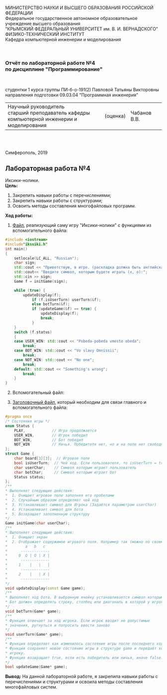 МИНИСТЕРСТВО НАУКИ  И ВЫСШЕГО ОБРАЗОВАНИЯ РОССИЙСКОЙ ФЕДЕРАЦИИ<br>
Федеральное государственное автономное образовательное учреждение высшего образования<br>
"КРЫМСКИЙ ФЕДЕРАЛЬНЫЙ УНИВЕРСИТЕТ им. В. И. ВЕРНАДСКОГО"<br>
ФИЗИКО-ТЕХНИЧЕСКИЙ ИНСТИТУТ<br>
Кафедра компьютерной инженерии и моделирования<br>
<br/><br/>

### Отчёт по лабораторной работе №4<br/> по дисциплине "Программирование"
<br/>

студентки 1 курса группы ПИ-б-о-191(2)
Павловой Татьяны Викторовны
направления подготовки 09.03.04 "Программная инженерия"
<br/>

<table>
<tr><td>Научный руководитель<br/> старший преподаватель кафедры<br/> компьютерной инженерии и моделирования</td>
<td>(оценка)</td>
<td>Чабанов В.В.</td>
</tr>
</table>
<br/><br/>

Симферополь, 2019
## Лабораторная работа №4
Иксики-нолики.<br>
**Цель:**<br>
1. Закрепить навыки работы с перечислениями;<br>
2. Закрепить навыки работы с структурами;<br>
3. Освоить методы составления многофайловых программ.

**Ход работы:**<br>
1. [Файл](https://github.com/dark-angel-jpg/Lab/blob/master/for%20lab%204/iksiki-noliki.cpp), реализующий саму игру "Иксики-нолики" с функциями из вспомогательного файла:
```cpp
#include <iostream>
#include"ikssiki.h"
int main()
{
    setlocale(LC_ALL, "Russian");
    char sign;
    std::cout << "Приветствую, в игре. (раскладка должна быть английская)." << '\n';
    std::cout<< "Введите символ, которым будете играть (x, o):";
    std::cin >> sign;
    Game f = initGame(sign);

    while (true) {
        updateDisplay(f);
            if (f.isUserTurn) userTurn(&f);
            else botTurn(&f);
            if (updateGame(&f) == true) {
                updateDisplay(f);
                break;
            }
    }
    switch (f.status)
    {
    case USER_WIN: std::cout << "Pobeda-pobeda vmesto obeda";
        break;
    case BOT_WIN: std::cout << "Vo slavy Omnissii";
        break;
    case NOT_WIN: std::cout << "No one";
        break;
    default: std::cout << "Something's wrong";
        break;
    }
}
```
2. Вспомогательный файл:

3. [Заголовочный файл](https://github.com/dark-angel-jpg/Lab/blob/master/for%20lab%204/ikssiki.h), который необходим для связи главного и вспомогательного файла:

```cpp
#pragma once
/* Состояния игры */
enum Status {
    PLAY,            // Игра продолжается
    USER_WIN,        // Игрок победил
    BOT_WIN,         // Бот победил
    NOT_WIN          // Ничья. Победителя нет, но и на поле нет свободной ячейки
};
struct Game {
    char board[3][3];  // Игровое поле
    bool isUserTurn;  // Чей ход. Если пользователя, то isUserTurn = true
    char userChar;    // Символ которым играет пользователь
    char botChar;     // Символ которым играет бот
    Status status;
};
/**
* Выполняет следующие действия:
*  1. Очищает игровое поле заполняя его пробелами
*  2. Случайным образом определяет чей ход
*  3. Устанавливает символ для Игрока (Задаётся параметром userChar)
*  4. Устанавливает символ для бота
*  5. Возвращает заполненную структуру
*/
Game initGame(char userChar);
/**
* Выполняет следующие действия:
*  1. Очищает экран
*  2. Отображает содержимое игрового поля. Например так (можно по своему):
*        a   b   c
*      -------------
*     0  O | O | X |
*      -------------
*     1    |   |   |
*      -------------
*     2    |   | X |
*      -------------
*/
void updateDisplay(const Game game);
/**
* Выполняет ход бота. В выбранную ячейку устанавливается символ которым играет бот.
* Бот должен определять строку, столбец или диагональ в которой у игрока больше всего иксиков/ноликов и ставить туда свой символ. Если на поле ещё нет меток, бот должен ставить свой знак в центр. В остальных случаях бот ходит рандомно.
*/
void botTurn(Game* game);
/**
* Функция отвечает за ход игрока. Если игрок вводит не допустимые
* значения, ругнуться и попросить ввести заново
*/
void userTurn(Game* game);
/**
* Функция определяет как изменилось состояние игры после последнего хода.
* Функция сохраняет новое состояние игры в структуре game и передаёт ход другому
* игроку.
* Функция возвращает true, если есть победитель или ничья, иначе false.
*/
bool updateGame(Game* game);
```
**Вывод:** На данной лабораторной работе, я закрепила навыки работы с перечислениями и структурами и освоила методы составления многофайловых систем.
